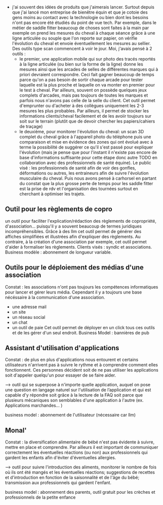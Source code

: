 - j'ai souvent des idées de produits que j'aimerais lancer. Surtout depuis que j'ai lancé mon entreprise de bienêtre équin et que je cotoie des gens moins au contact avec la technologie ou bien dont les besoins n'ont pas encore été étudiés du point de vue tech. Par exemple, dans le métier de saddle fitter beaucoup de choses sont faites à la main par exemple on prend les mesures du cheval à chaque séance grâce à une ligne articulée ou souple que l'on reporte sur papier, on vérifie l'évolution du cheval et envoie éventuellement les mesures au sellier. Des outils type scan commencent à voir le jour. Moi, j'avais pensé à 2 outils :
    - le premier, une application mobile qui sur photo des tracés reportés à la ligne articulée (ou bien sur la forme de la ligne) donne les mesures ainsi que les arcades de selles de différentes marques qui à priori devraient correspondre. Ceci fait gagner beaucoup de temps parce qu'on a pas besoin de sortir chaque arcade pour tester laquelle est la plus proche et laquelle on va monter en premier pour le test à cheval. Par ailleurs, souvent on possède quelques jeux complets d'arcades, mais pas toujours de toutes les marques et parfois nous n'avons pas celle de la selle du client. Cet outil permet d'emprunter ou d'acheter à des collègues uniquement les 2-3 mesures les plus probables. Par ailleurs, il permet de stocker les informations clients/cheval facilement et de les avoiir toujours sur soit sur le terrain (plutôt que de devoir chercher les papiers/cahiers de traçage)
    - le deuxième, pour monitorer l'évolution du cheval: un scan 3D complet du cheval grâce à l'appareil photo du téléphone puis une comparaison et mise en évidence des zones qui ont évolué avec à terme la possibilité de suggérer ce qu'il s'est passé pour expliquer l'évolution (mais je pense que pour l'instant il n'existe pas encore de base d'informations suffisante pour cette étape donc autre TODO en collaboration avec des professionnels de santé équine). Le public visé : les professionnels de santé afin de voir des gonfles, déformations ou autres, les entraineurs afin de suivre l'évolution musculaire du cheval.
Puis nous avons pensé à carhorsel en partant du constat que la plus grosse perte de temps pour les saddle fitter est la prise de rdv et l'organisation des tournées surtout en cherchant à optimiser les trajets.

## Outil pour les règlements de copro

un outil pour faciliter l'explication/rédaction des règlements de copropriété, d'association... puisqu'il y a souvent beaucoup de termes juridiques incompréhensibles. Grâce à des llm cet outil permet de générer des affiches simplifiées et illustrées afin d'expliquer des règlements. Au contraire, à la création d'une association par exemple, cet outil permet d'aider à formaliser les règlements. Clients visés : syndic et associations. Business modèle : abonnement de longueur variable.

## Outils pour le déploiement des médias d'une association

Constat : les associations n'ont pas toujours les compétences informatiques pour lancer et gérer leurs média. Cependant il y a toujours une base nécéssaire à la communication d'une association.
- une adresse mail
- un site
- un réseau social
- un chat
- un outil de paie
Cet outil permet de déployer en un click tous ces outils et de les gérer d'un seul endroit.
Business Model : bannières de pub

## Assistant d'utilisation d'applications

Constat : de plus en plus d'applications nous entourent et certains utilisateurs n'arrivent pas à suivre le rythme et à comprendre comment elles fonctionnent. Ces personnes décident soit de ne pas utiliser les applications soit d'appeler quelqu'un pour essayer de se faire aider.

—> outil qui se superpose à n'importe quelle application, auquel on pose une question en langage naturel sur l'utilisation de l’application et qui est capable d'y répondre soit grâce à la lecture de la FAQ soit parce que plusieurs mécaniques son semblables d'une application à l'autre (ex. Applications marchandes… )

business model : abonnement de l'utilisateur (nécessaire car llm)

## Monal'

Constat : la diversification alimentaire de bébé n'est pas évidente à suivre, mettre en place et comprendre. Par ailleurs il est important de communiquer correctement les éventuelles réactions (ou non) aux professionnels qui gardent les enfants afin d'éviter d'éventuelles allergies.

--> outil pour suivre l'introduction des aliments, monitorer le nombre de fois où ils ont été mangés et les éventuelles réactions; suggestions de recettes et d'introduction en fonction de la saisonnalité et de l'âge du bébé; transmission aux professionnels qui gardent l'enfant.

business model : abonnement des parents, outil gratuit pour les crèches et professionnels de la petite enfance